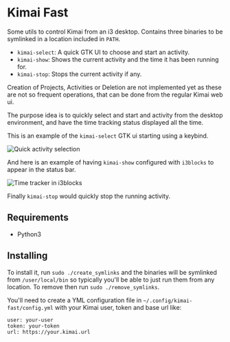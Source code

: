 # Kimai Fast

Some utils to control Kimai from an i3 desktop.
Contains three binaries to be symlinked in a location included in `PATH`.

- `kimai-select`: A quick GTK UI to choose and start an activity.
- `kimai-show`: Shows the current activity and the time it has been running for.
- `kimai-stop`: Stops the current activity if any.

Creation of Projects, Activities or Deletion are not implemented yet as these are not so frequent operations, that can be done from the regular Kimai web ui.

The purpose idea is to quickly select and start and activity from the desktop environment, and have the time tracking status displayed all the time.

This is an example of the `kimai-select` GTK ui starting using a keybind.

![Quick activity selection](https://github.com/namelivia/kimai-fast/assets/1571416/550a4f30-163d-4e9a-b356-400546e05fb9)

And here is an example of having `kimai-show` configured with `i3blocks` to appear in the status bar.

![Time tracker in i3blocks](https://github.com/namelivia/kimai-fast/assets/1571416/f1aa4068-254d-4f5a-9387-108026905493)

Finally `kimai-stop` would quickly stop the running activity.

## Requirements

 - Python3

## Installing

To install it, run `sudo ./create_symlinks` and the binaries will be symlinked from `/user/local/bin` so typically you'll be able to just run them from any location. To remove then run `sudo ./remove_symlinks`.

You'll need to create a YML configuration file in `~/.config/kimai-fast/config.yml` with your Kimai user, token and base url like:

```
user: your-user
token: your-token
url: https://your.kimai.url
```
